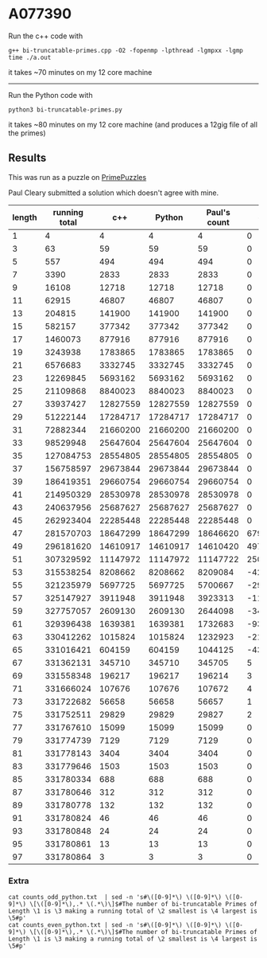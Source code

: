 # A077390

Run the c++ code with

```
g++ bi-truncatable-primes.cpp -O2 -fopenmp -lpthread -lgmpxx -lgmp
time ./a.out
```

it takes ~70 minutes on my 12 core machine

----

Run the Python code with

```
python3 bi-truncatable-primes.py
```

it takes ~80 minutes on my 12 core machine (and produces a 12gig file of all the
primes)


## Results

This was run as a puzzle on [PrimePuzzles](
https://www.primepuzzles.net/puzzles/puzz_950.htm)

Paul Cleary submitted a solution which doesn't agree with mine.

|length|running total|c++|Python|Paul's count|diff|
|------|-------------|---|------|------------|----|
|1|4|4|4|4|0|
|3|63|59|59|59|0|
|5|557|494|494|494|0|
|7|3390|2833|2833|2833|0|
|9|16108|12718|12718|12718|0|
|11|62915|46807|46807|46807|0|
|13|204815|141900|141900|141900|0|
|15|582157|377342|377342|377342|0|
|17|1460073|877916|877916|877916|0|
|19|3243938|1783865|1783865|1783865|0|
|21|6576683|3332745|3332745|3332745|0|
|23|12269845|5693162|5693162|5693162|0|
|25|21109868|8840023|8840023|8840023|0|
|27|33937427|12827559|12827559|12827559|0|
|29|51222144|17284717|17284717|17284717|0|
|31|72882344|21660200|21660200|21660200|0|
|33|98529948|25647604|25647604|25647604|0|
|35|127084753|28554805|28554805|28554805|0|
|37|156758597|29673844|29673844|29673844|0|
|39|186419351|29660754|29660754|29660754|0|
|41|214950329|28530978|28530978|28530978|0|
|43|240637956|25687627|25687627|25687627|0|
|45|262923404|22285448|22285448|22285448|0|
|47|281570703|18647299|18647299|18646620|679|
|49|296181620|14610917|14610917|14610420|497|
|51|307329592|11147972|11147972|11147722|250|
|53|315538254|8208662|8208662|8209084|-422|
|55|321235979|5697725|5697725|5700667|-2942|
|57|325147927|3911948|3911948|3923313|-11365|
|59|327757057|2609130|2609130|2644098|-34968|
|61|329396438|1639381|1639381|1732683|-93302|
|63|330412262|1015824|1015824|1232923|-217099|
|65|331016421|604159|604159|1044125|-439966|
|67|331362131|345710|345710|345705|5|
|69|331558348|196217|196217|196214|3|
|71|331666024|107676|107676|107672|4|
|73|331722682|56658|56658|56657|1|
|75|331752511|29829|29829|29827|2|
|77|331767610|15099|15099|15099|0|
|79|331774739|7129|7129|7129|0|
|81|331778143|3404|3404|3404|0|
|83|331779646|1503|1503|1503|0|
|85|331780334|688|688|688|0|
|87|331780646|312|312|312|0|
|89|331780778|132|132|132|0|
|91|331780824|46|46|46|0|
|93|331780848|24|24|24|0|
|95|331780861|13|13|13|0|
|97|331780864|3|3|3|0|


### Extra

```
cat counts_odd_python.txt  | sed -n 's#\([0-9]*\) \([0-9]*\) \([0-9]*\) \[\([0-9]*\),.* \(.*\)\]$#The number of bi-truncatable Primes of Length \1 is \3 making a running total of \2 smallest is \4 largest is \5#p'
cat counts_even_python.txt | sed -n 's#\([0-9]*\) \([0-9]*\) \([0-9]*\) \[\([0-9]*\),.* \(.*\)\]$#The number of bi-truncatable Primes of Length \1 is \3 making a running total of \2 smallest is \4 largest is \5#p'
```
